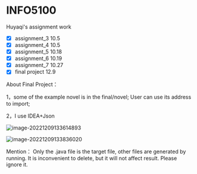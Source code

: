 # INFO5100
Huyaqi's assignment work

- [x] assignment_3 10.5
- [x] assignment_4 10.5
- [x] assignment_5 10.18
- [x] assignment_6 10.19
- [x] assignment_7 10.27
- [x] final project 12.9

About Final Project：

1，some of the example novel is in the final/novel; User can use its address to import;

2，I use IDEA+Json



![image-20221209133614893](E:\a\master_course\5100\code\upload\readme\image-20221209133614893.png)

![image-20221209133836020](E:\a\master_course\5100\code\upload\readme\image-20221209133836020.png)

Mention： Only the .java file is the target file, other files are generated by running. It is inconvenient to delete, but it will not affect result. Please ignore it.


